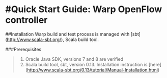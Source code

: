 #Quick Start Guide: Warp OpenFlow controller
====================================

##Installation
Warp build and test process is managed with [sbt] (http://www.scala-sbt.org/), Scala build tool.

###Prerequisites
>1. Oracle Java SDK, versions 7 and 8 are verified
>2. Scala build tool, sbt, version 0.13. Installation instruction is [here] (http://www.scala-sbt.org/0.13/tutorial/Manual-Installation.html)
